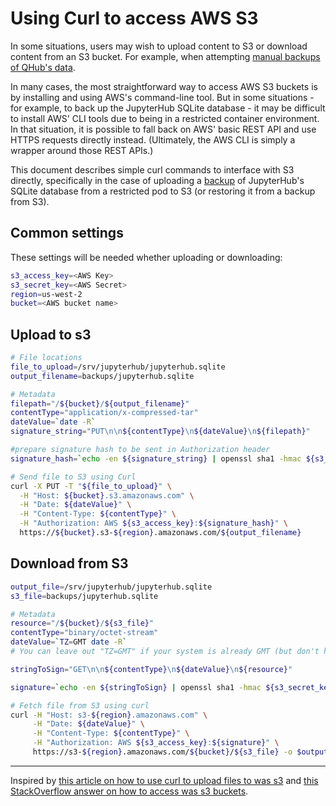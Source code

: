 # Using Curl to access AWS S3

In some situations, users may wish to upload content to S3 or download content from an S3 bucket. For example, when attempting [manual backups of QHub's data](./backup.md).

In many cases, the most straightforward way to access AWS S3 buckets is by installing and using AWS's command-line tool. But in some situations - for example, to back up the JupyterHub SQLite database - it may be difficult to install AWS' CLI tools due to being in a restricted container environment. In that situation, it is possible to fall back on AWS' basic REST API and use HTTPS requests directly instead. (Ultimately, the AWS CLI is simply a wrapper around those REST APIs.)

This document describes simple curl commands to interface with S3 directly, specifically in the case of uploading a [backup](./backup.md) of JupyterHub's SQLite database from a restricted pod to S3 (or restoring it from a backup from S3).

## Common settings

These settings will be needed whether uploading or downloading:

```bash
s3_access_key=<AWS Key>
s3_secret_key=<AWS Secret>
region=us-west-2
bucket=<AWS bucket name>
```

## Upload to s3

```bash
# File locations
file_to_upload=/srv/jupyterhub/jupyterhub.sqlite
output_filename=backups/jupyterhub.sqlite

# Metadata
filepath="/${bucket}/${output_filename}"
contentType="application/x-compressed-tar"
dateValue=`date -R`
signature_string="PUT\n\n${contentType}\n${dateValue}\n${filepath}"

#prepare signature hash to be sent in Authorization header
signature_hash=`echo -en ${signature_string} | openssl sha1 -hmac ${s3_secret_key} -binary | base64`

# Send file to S3 using Curl
curl -X PUT -T "${file_to_upload}" \
  -H "Host: ${bucket}.s3.amazonaws.com" \
  -H "Date: ${dateValue}" \
  -H "Content-Type: ${contentType}" \
  -H "Authorization: AWS ${s3_access_key}:${signature_hash}" \
  https://${bucket}.s3-${region}.amazonaws.com/${output_filename}
```

## Download from S3

```bash
output_file=/srv/jupyterhub/jupyterhub.sqlite
s3_file=backups/jupyterhub.sqlite

# Metadata
resource="/${bucket}/${s3_file}"
contentType="binary/octet-stream"
dateValue=`TZ=GMT date -R`
# You can leave out "TZ=GMT" if your system is already GMT (but don't have to)

stringToSign="GET\n\n${contentType}\n${dateValue}\n${resource}"

signature=`echo -en ${stringToSign} | openssl sha1 -hmac ${s3_secret_key} -binary | base64`

# Fetch file from S3 using curl
curl -H "Host: s3-${region}.amazonaws.com" \
     -H "Date: ${dateValue}" \
     -H "Content-Type: ${contentType}" \
     -H "Authorization: AWS ${s3_access_key}:${signature}" \
     https://s3-${region}.amazonaws.com/${bucket}/${s3_file} -o $output_file
```


---
Inspired by [this article on how to use curl to upload files to was s3](https://www.gyanblog.com/aws/how-upload-aws-s3-curl/) and [this StackOverflow answer on how to access was s3 buckets](https://stackoverflow.com/a/57516606/2792760).
